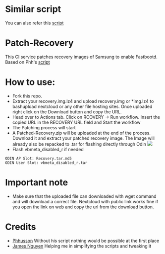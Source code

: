 # Similar script
You can also refer this [script](https://github.com/engineer4t/fastboot-patcher)


# Patch-Recovery
This CI service patches recovery images of Samsung to enable Fastbootd. Based on Phh's [script](https://github.com/phhusson/samsung-galaxy-a51-gsi-boot)

# How to use:
- Fork this repo.
- Extract your recovery.img.lz4 and upload recovery.img or *img.lz4 to bashupload nextcloud or any other file hosting sites. Once uploaded right click on the Download button and copy the URL.
- Head over to Actions tab. Click on RCOVERY -> Run workflow. Insert the copied URL in the RECOVERY URL field and Start the workflow
- The Patching process will start
- A Patched-Recovery.zip will be uploaded at the end of the process. Download it and extract your patched recovery image. The Image will already also be repacked to .tar for flashing directly through Odin
![](https://s3.bmp.ovh/imgs/2022/04/19/91ef3a3ee9255e9c.png)
- Flash vbmeta_disabled_r if needed

```
ODIN AP Slot: Recovery.tar.md5
ODIN User Slot: vbmeta_disabled_r.tar
```

# Important note
- Make sure that the uploaded file can downloaded with wget command and will download a correct file. Nextcloud with public link works fine if you open the link on web and copy the url from the download button.

# Credits
- [Phhusson](https://github.com/phhusson) Without his script nothing would be possible at the first place
- [James Nguyen](https://github.com/thongass000) Helping me in simplifying the scripts and tweaking it
